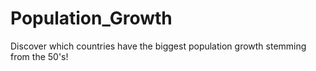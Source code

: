 # Population_Growth
Discover which countries have the biggest population growth stemming from the 50's!
